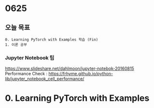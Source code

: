 # 0625
## 오늘 목표
```
0. Learning PyTorch with Examples 학습 (Fin)
1. 이론 공부
```

### Jupyter Notebook 팁
https://www.slideshare.net/dahlmoon/jupyter-notebok-20160815 <br>
Performance Check : https://frhyme.github.io/python-lib/jupyter_notebook_cell_performance/

# 0. Learning PyTorch with Examples
